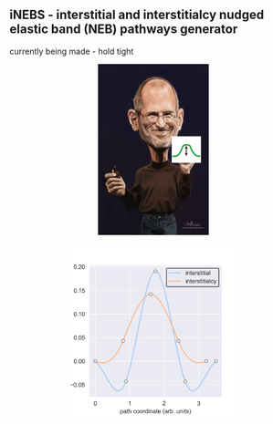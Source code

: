 ## iNEBS - interstitial and interstitialcy nudged elastic band (NEB) pathways generator

currently being made - hold tight 

<p align="center">
<img src="./interstitial_neb.png" height="300">
</p>


<p align="center">
<img src="./example.png" height="300">
</p>

